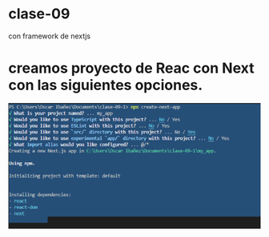 # clase-09
con framework de nextjs

# creamos proyecto de Reac con Next con las siguientes opciones.

<img src="./doc/img/proceso.png">



